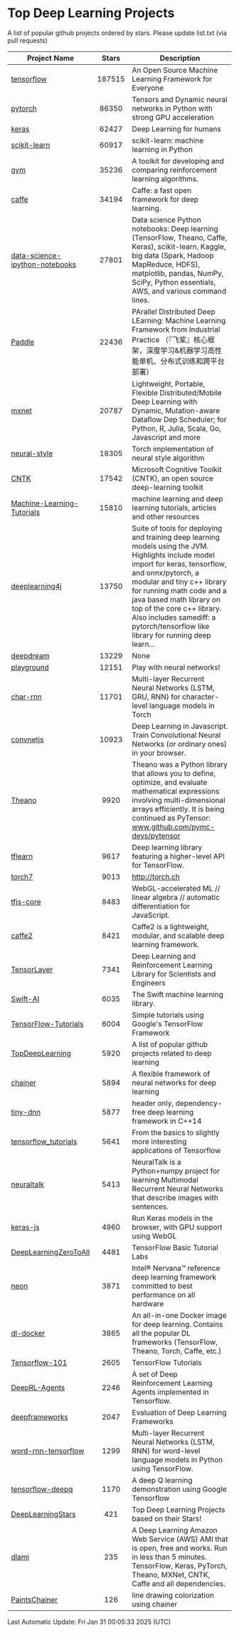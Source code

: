 # Top Deep Learning Projects
A list of popular github projects ordered by stars.
Please update list.txt (via pull requests)

|Project Name| Stars | Description |
| ---------- |:-----:| ----------- |
| [tensorflow](https://github.com/tensorflow/tensorflow) | 187515 | An Open Source Machine Learning Framework for Everyone |
| [pytorch](https://github.com/pytorch/pytorch) | 86350 | Tensors and Dynamic neural networks in Python with strong GPU acceleration |
| [keras](https://github.com/keras-team/keras) | 62427 | Deep Learning for humans |
| [scikit-learn](https://github.com/scikit-learn/scikit-learn) | 60917 | scikit-learn: machine learning in Python |
| [gym](https://github.com/openai/gym) | 35236 | A toolkit for developing and comparing reinforcement learning algorithms. |
| [caffe](https://github.com/BVLC/caffe) | 34194 | Caffe: a fast open framework for deep learning. |
| [data-science-ipython-notebooks](https://github.com/donnemartin/data-science-ipython-notebooks) | 27801 | Data science Python notebooks: Deep learning (TensorFlow, Theano, Caffe, Keras), scikit-learn, Kaggle, big data (Spark, Hadoop MapReduce, HDFS), matplotlib, pandas, NumPy, SciPy, Python essentials, AWS, and various command lines. |
| [Paddle](https://github.com/PaddlePaddle/Paddle) | 22436 | PArallel Distributed Deep LEarning: Machine Learning Framework from Industrial Practice （『飞桨』核心框架，深度学习&机器学习高性能单机、分布式训练和跨平台部署） |
| [mxnet](https://github.com/apache/mxnet) | 20787 | Lightweight, Portable, Flexible Distributed/Mobile Deep Learning with Dynamic, Mutation-aware Dataflow Dep Scheduler; for Python, R, Julia, Scala, Go, Javascript and more |
| [neural-style](https://github.com/jcjohnson/neural-style) | 18305 | Torch implementation of neural style algorithm |
| [CNTK](https://github.com/microsoft/CNTK) | 17542 | Microsoft Cognitive Toolkit (CNTK), an open source deep-learning toolkit |
| [Machine-Learning-Tutorials](https://github.com/ujjwalkarn/Machine-Learning-Tutorials) | 15810 | machine learning and deep learning tutorials, articles and other resources  |
| [deeplearning4j](https://github.com/deeplearning4j/deeplearning4j) | 13750 | Suite of tools for deploying and training deep learning models using the JVM. Highlights include model import for keras, tensorflow, and onnx/pytorch, a modular and tiny c++ library for running math code and a java based math library on top of the core c++ library. Also includes samediff: a pytorch/tensorflow like library for running deep learn... |
| [deepdream](https://github.com/google/deepdream) | 13229 | None |
| [playground](https://github.com/tensorflow/playground) | 12151 | Play with neural networks! |
| [char-rnn](https://github.com/karpathy/char-rnn) | 11701 | Multi-layer Recurrent Neural Networks (LSTM, GRU, RNN) for character-level language models in Torch |
| [convnetjs](https://github.com/karpathy/convnetjs) | 10923 | Deep Learning in Javascript. Train Convolutional Neural Networks (or ordinary ones) in your browser. |
| [Theano](https://github.com/Theano/Theano) | 9920 | Theano was a Python library that allows you to define, optimize, and evaluate mathematical expressions involving multi-dimensional arrays efficiently. It is being continued as PyTensor: www.github.com/pymc-devs/pytensor |
| [tflearn](https://github.com/tflearn/tflearn) | 9617 | Deep learning library featuring a higher-level API for TensorFlow. |
| [torch7](https://github.com/torch/torch7) | 9013 | http://torch.ch |
| [tfjs-core](https://github.com/tensorflow/tfjs-core) | 8483 | WebGL-accelerated ML // linear algebra // automatic differentiation for JavaScript. |
| [caffe2](https://github.com/facebookarchive/caffe2) | 8421 | Caffe2 is a lightweight, modular, and scalable deep learning framework. |
| [TensorLayer](https://github.com/tensorlayer/TensorLayer) | 7341 | Deep Learning and Reinforcement Learning Library for Scientists and Engineers  |
| [Swift-AI](https://github.com/Swift-AI/Swift-AI) | 6035 | The Swift machine learning library. |
| [TensorFlow-Tutorials](https://github.com/nlintz/TensorFlow-Tutorials) | 6004 | Simple tutorials using Google's TensorFlow Framework |
| [TopDeepLearning](https://github.com/aymericdamien/TopDeepLearning) | 5920 | A list of popular github projects related to deep learning |
| [chainer](https://github.com/chainer/chainer) | 5894 | A flexible framework of neural networks for deep learning |
| [tiny-dnn](https://github.com/tiny-dnn/tiny-dnn) | 5877 | header only, dependency-free deep learning framework in C++14 |
| [tensorflow_tutorials](https://github.com/pkmital/tensorflow_tutorials) | 5641 | From the basics to slightly more interesting applications of Tensorflow |
| [neuraltalk](https://github.com/karpathy/neuraltalk) | 5413 | NeuralTalk is a Python+numpy project for learning Multimodal Recurrent Neural Networks that describe images with sentences. |
| [keras-js](https://github.com/transcranial/keras-js) | 4960 | Run Keras models in the browser, with GPU support using WebGL |
| [DeepLearningZeroToAll](https://github.com/hunkim/DeepLearningZeroToAll) | 4481 | TensorFlow Basic Tutorial Labs |
| [neon](https://github.com/NervanaSystems/neon) | 3871 | Intel® Nervana™ reference deep learning framework committed to best performance on all hardware |
| [dl-docker](https://github.com/floydhub/dl-docker) | 3865 | An all-in-one Docker image for deep learning. Contains all the popular DL frameworks (TensorFlow, Theano, Torch, Caffe, etc.) |
| [Tensorflow-101](https://github.com/sjchoi86/Tensorflow-101) | 2605 | TensorFlow Tutorials |
| [DeepRL-Agents](https://github.com/awjuliani/DeepRL-Agents) | 2246 | A set of Deep Reinforcement Learning Agents implemented in Tensorflow. |
| [deepframeworks](https://github.com/zer0n/deepframeworks) | 2047 | Evaluation of Deep Learning Frameworks |
| [word-rnn-tensorflow](https://github.com/hunkim/word-rnn-tensorflow) | 1299 | Multi-layer Recurrent Neural Networks (LSTM, RNN) for word-level language models in Python using TensorFlow. |
| [tensorflow-deepq](https://github.com/siemanko/tensorflow-deepq) | 1170 | A deep Q learning demonstration using Google Tensorflow |
| [DeepLearningStars](https://github.com/hunkim/DeepLearningStars) | 421 | Top Deep Learning Projects based on their Stars! |
| [dlami](https://github.com/ritchieng/dlami) | 235 | A Deep Learning Amazon Web Service (AWS) AMI that is open, free and works. Run in less than 5 minutes. TensorFlow, Keras, PyTorch, Theano, MXNet, CNTK, Caffe and all dependencies. |
| [PaintsChainer](https://github.com/taizan/PaintsChainer) | 126 | line drawing colorization using chainer |

Last Automatic Update: Fri Jan 31 00:05:33 2025 (UTC)
